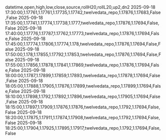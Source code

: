 datetime,open,high,low,close,source,rollH20,rollL20,up2,dn2
2025-09-18 17:30:00,1.17761,1.17761,1.17735,1.17742,twelvedata_repo,1.17876,1.17683,False,False
2025-09-18 17:35:00,1.17741,1.17774,1.17738,1.1777,twelvedata_repo,1.17876,1.17694,False,False
2025-09-18 17:40:00,1.17776,1.17787,1.17762,1.17773,twelvedata_repo,1.17876,1.17694,False,False
2025-09-18 17:45:00,1.17774,1.17806,1.17774,1.178,twelvedata_repo,1.17876,1.17694,False,False
2025-09-18 17:50:00,1.178,1.17855,1.17792,1.17853,twelvedata_repo,1.17876,1.17694,False,False
2025-09-18 17:55:00,1.17856,1.17878,1.17841,1.17869,twelvedata_repo,1.17876,1.17694,False,False
2025-09-18 18:00:00,1.1787,1.17899,1.17859,1.17893,twelvedata_repo,1.17878,1.17694,False,False
2025-09-18 18:05:00,1.17888,1.17905,1.17876,1.17899,twelvedata_repo,1.17899,1.17694,False,False
2025-09-18 18:10:00,1.17898,1.1792,1.17892,1.17896,twelvedata_repo,1.17905,1.17694,False,False
2025-09-18 18:15:00,1.17897,1.17909,1.17876,1.17876,twelvedata_repo,1.1792,1.17694,False,False
2025-09-18 18:20:00,1.17875,1.17911,1.17874,1.17908,twelvedata_repo,1.1792,1.17694,False,False
2025-09-18 18:25:00,1.17904,1.17925,1.17895,1.17917,twelvedata_repo,1.1792,1.17694,False,False
